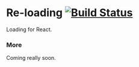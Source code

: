 # Re-loading [![Build Status](https://travis-ci.org/ekonstantinidis/re-loading.svg?branch=master)](https://travis-ci.org/ekonstantinidis/re-loading)
Loading for React.


### More
Coming really soon.